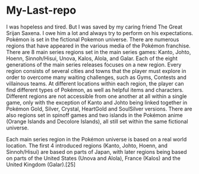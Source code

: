 # My-Last-repo
I was hopeless and tired. But I was saved by my caring friend The Great Srijan Saxena. I owe him a lot and always try to perform on his expectations.
Pokémon is set in the fictional Pokemon universe. There are numerous regions that have appeared in the various media of the Pokémon franchise. There are 8 main series regions set in the main series games: Kanto, Johto, Hoenn, Sinnoh/Hisui, Unova, Kalos, Alola, and Galar. Each of the eight generations of the main series releases focuses on a new region. Every region consists of several cities and towns that the player must explore in order to overcome many waiting challenges, such as Gyms, Contests and villainous teams. At different locations within each region, the player can find different types of Pokémon, as well as helpful items and characters. Different regions are not accessible from one another at all within a single game, only with the exception of Kanto and Johto being linked together in Pokémon Gold, Silver, Crystal, HeartGold and SoulSilver versions. There are also regions set in spinoff games and two islands in the Pokémon anime (Orange Islands and Decolore Islands), all still set within the same fictional universe.

Each main series region in the Pokémon universe is based on a real world location. The first 4 introduced regions (Kanto, Johto, Hoenn, and Sinnoh/Hisui) are based on parts of Japan, with later regions being based on parts of the United States (Unova and Alola), France (Kalos) and the United Kingdom (Galar).[25]
